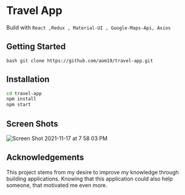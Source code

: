 # Travel App
Build with `React ,Redux , Material-UI , Google-Maps-Api, Axios`


## Getting Started
```bash git clone https://github.com/aom19/travel-app.git ```


## Installation
```bash
cd travel-app
npm install 
npm start

```

## Screen Shots
![Screen Shot 2021-11-17 at 7 58 03 PM](https://user-images.githubusercontent.com/39848284/142256091-658f0cef-2ac7-41a7-8d29-6a5c0797bf06.png)

## Acknowledgements
This project stems from my desire to improve my knowledge through building applications.
Knowing that this application could also help someone, that motivated me even more.

